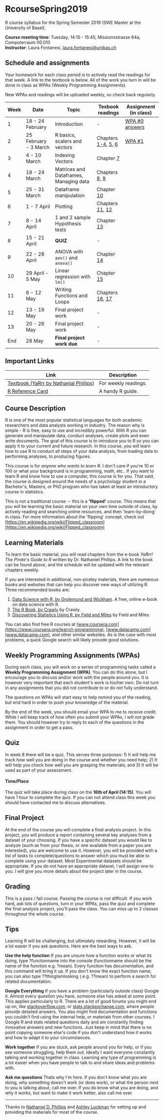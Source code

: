 # RcourseSpring2019
R course syllabus for the Spring Semester 2019 (SWE Master at the University of Basel).

**Course meeting time**: Tuesday, 14:15 - 15:45, Missionsstrasse 64a, Computerraum 00.010 <br/>
**Instructor**: Laura Fontanesi, [laura.fontanesi@unibas.ch](mailto:laura.fontanesi@unibas.ch)


## Schedule and assignments
Your homework for each class period is to actively read the readings for that week. A link to the textbook is below. All of the work you turn in will be done in class as WPAs (Weekly Programming Assignments).

New WPAs and readings will be uploaded weekly, so check back regularly.

| Week | Date | Topic | Texbook readings | Assignment (in class) |
| ------ | ------ | ------------------------ | ----------------- | ---------------------- |
| 1 | 18 - 24 February | Introduction | - | [WPA #0](https://github.com/laurafontanesi/RcourseSpring2019/blob/master/notebooks/WPA%20%230.ipynb) [answers](https://github.com/laurafontanesi/RcourseSpring2019/blob/master/notebooks/WPA%20%230_answers.ipynb)|
| 2 | 25 February - 3 March | R basics, scalers and vectors | Chapters [1-4](https://bookdown.org/ndphillips/YaRrr/), [5](https://bookdown.org/ndphillips/YaRrr/scalersvectors.html), [6](https://bookdown.org/ndphillips/YaRrr/vectorfunctions.html) | [WPA #1](https://github.com/laurafontanesi/RcourseSpring2019/blob/master/notebooks/WPA%20%231.ipynb)|
| 3 | 4 - 10 March | Indexing Vectors | Chapter [7](https://bookdown.org/ndphillips/YaRrr/vectorindexing.html) | |
| 4 | 18 - 24 March | Matrices and Dataframes, Managing data | Chapters [8](https://bookdown.org/ndphillips/YaRrr/matricesdataframes.html), [9](https://bookdown.org/ndphillips/YaRrr/importingdata.html) | |
| 5 | 25 - 31 March | Dataframe manipulation | Chapter [10](https://bookdown.org/ndphillips/YaRrr/advanceddataframe.html) | |
| 6 | 1 - 7 April | Plotting | Chapters [11](https://bookdown.org/ndphillips/YaRrr/plotting1.html),  [12](https://bookdown.org/ndphillips/YaRrr/plotting2.html) | |
| 7 | 8 - 14 April | 1 and 2 sample Hypothesis tests | Chapter [13](https://bookdown.org/ndphillips/YaRrr/htests.html) | |
| 8 | 15 - 21 April | **QUIZ** | - | |
| 9 | 22 - 28 April | ANOVA with `aov()` and `anova()` | Chapter [14](https://bookdown.org/ndphillips/YaRrr/anova.html) | |
| 10 | 29 April - 5 May | Linear regression with `lm()` | Chapter [15](https://bookdown.org/ndphillips/YaRrr/regression.html) | |
| 11 | 6 - 12 May | Writing Functions and Loops | Chapters [16](https://bookdown.org/ndphillips/YaRrr/functions.html), [17](https://bookdown.org/ndphillips/YaRrr/loops.html) | |
| 12 | 13 - 19 May | Final project work | - | |
| 13 | 20 - 26 May | Final project work | - | |
| End | 28 May | **Final project work due** | - | |


## Important Links
Link | Description 
-------------------- | ----------------------------------- 
[Textbook (YaRrr by Nathanial Phillips)](https://bookdown.org/ndphillips/YaRrr/) | For weekly readings.
[R Reference Card](http://nathanieldphillips.com/wp-content/uploads/2016/03/RReferenceCard.pdf) | A handy R guide.


## Course Description
R is one of the most popular statistical languages for both academic researchers and data analysts working in industry. The reason why is simple - R is free, easy to use and incredibly powerful. With R you can generate and manipulate data, conduct analyses, create plots and even write documents. The goal of this course is to introduce you to R so you can apply it to your current and future research. In this course, you will learn how to use R to conduct all steps of your data analysis, from loading data to performing analyses, to producing figures.

This course is for *anyone who wants to learn R*. I don't care if you're 10 or 100 or what your background is in programming, math, etc.. If you want to learn R and know how to use a computer, this course is for you. That said, the course is designed around the needs of a psychology student in a Bachelor's, Masters, or PhD program who has taken at least an introductory course in statistics.

This is not a traditional course -- this is a **'flipped'** course. This means that you will be learning the basic material on your own time outside of class, by actively reading and searching online resources, and then 'learn-by-doing' in class. For more information about the 'flipping' concept, check out [https://en.wikipedia.org/wiki/Flipped_classroom](https://en.wikipedia.org/wiki/Flipped_classroom)


## Learning Materials
To learn the basic material, you will read chapters from the e-book *YaRrr! The Pirate's Guide to R* written by Dr. Nathaniel Phillips. A link to the book can be found above, and the schedule will be updated with the relevant chapters weekly.

If you are interested in additional, non-piratey materials, there are numerous books and websites that can help you discover new ways of utilizing R. Three recommended books are:

1. [Data Science with R, by Grolemund and Wickham](http://r4ds.had.co.nz/). A free, online e-book on data science with R.
2. [The R Book, by Crawly](http://goo.gl/sYB5rs) by Crawly.
3. [Discovering Statistics Using R, by Field and Miles](http://goo.gl/WNKxjb) by Field and Miles

You can also find free R courses at [www.coursera.com](https://www.coursera.org/learn/r-programming), [www.datacamp.com](www.datacamp.com), and other similar websites. As is the case with most problems, a quick Google search will likely provide good solutions.


## Weekly Programming Assignments (WPAs)
During each class, you will work on a series of programming tasks called a **Weekly Programming Assignment (WPA)**. You can do this alone, but I encourage you to discuss and/or work with the people around you. It is however very important that each student's work is his/her own. Do not turn in any assignments that you did not contribute to or do not fully understand.

The questions on WPAs will start easy to help remind you of the reading, but end hard in order to push your knowledge of the material. 

By the end of the week, you should email your WPA to me to receive credit. While I will keep track of how often you submit your WPAs, I will *not* grade them. You should however try to reply to each of the questions in the assignment in order to get a pass.


## Quiz
In week 8 there will be a quiz. This serves three purposes: 1) It will help me track how well you are doing in the course and whether you need help; 2) It will help you check how well you are grasping the materials; and 3) It will be used as part of your assessment. 

#### Time/Place
The quiz will take place during class on the **16th of April (14:15)**. You will have 1 hour to complete the quiz. If you can not attend class this week you should have contacted me to discuss alternatives.


## Final Project
At the end of the course you will complete a final analysis project. In this project, you will produce a report containing several key analyses from a dataset of your choosing. If you have a specific dataset you would like to analyze (such as from your thesis, or one available from a paper you are interested), you are welcome to use it. However, you will be provided with a list of tasks to complete/questions to answer which you must be able to complete using your dataset. Most Experimental datasets should be appropriate. If you do not have an appropriate dataset, I will assign one to you. I will give you more details about the project later in the course.


## Grading
This is a pass / fail course. Passing the course is not difficult. If you work hard, ask lots of questions, turn in your WPAs, pass the quiz and complete the final analysis project, you'll pass the class. You can miss up to 2 classes throughout the whole course.


## Tips
Learning R will be challenging, but ultimately rewarding. However, it will be a lot easier if you ask questions. Here are the best ways to ask.

**Use the help function**
If you are unsure how a function works or what its doing, type ?functionname into the console (functionname should be the name of the function e.g. ?mean). Every function has documentation, and this command will bring it up. If you don't know the exact function name, you can also type ??thingIamlooking (.e.g. ??mean) to perform a search for related documentation.

**Google Everything**
If you have a problem (particularly outside class) Google it. Almost every question you have, someone else has asked at some point. This applies particularly to R. There are a lot of good forums you might end up on, like [stackoverflow.com](http://stackoverflow.com/tags/r/), or [stats.stackexchange.com](http://stats.stackexchange.com/questions/tagged/r), where people provide detailed answers. You also might find documentation and functions you couldn't find using the internal help, or materials from other courses. I Google R and stats related questions daily and am constantly finding innovative answers and new functions. Just keep in mind that there is no point copying someone else's code if you don't understand how it works and how to adapt it to your circumstances.

**Work together**
If you are stuck, ask people around you for help, or if you see someone struggling, help them out. Ideally I want everyone constantly talking and working together in class. Learning any type of programming is a lot easier when you have people to talk to and share ideas and problems with. 

**Ask me questions**
Thats why I'm here. If you don't know what you are doing, why something doesn't work (or does work), or what the person next to you is talking about, call me over. If you do know what you are doing, and why it works, but want to make it work better, also call me over.

---
Thanks to [Nathaniel D. Phillips](http://nathanieldphillips.com/) and [Ashley Luckman](https://www.wbs.ac.uk/about/person/ashley-luckman) for setting up and providing the materials for most of the course.
